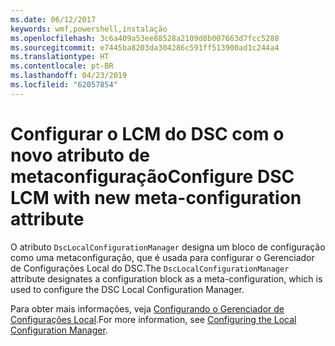 ```yaml
---
ms.date: 06/12/2017
keywords: wmf,powershell,instalação
ms.openlocfilehash: 3c6a409a53ee88528a2109d8b007663d7fcc5288
ms.sourcegitcommit: e7445ba8203da304286c591ff513900ad1c244a4
ms.translationtype: HT
ms.contentlocale: pt-BR
ms.lasthandoff: 04/23/2019
ms.locfileid: "62057854"
---
```

# <a name="configure-dsc-lcm-with-new-meta-configuration-attribute"></a><span data-ttu-id="84864-102">Configurar o LCM do DSC com o novo atributo de metaconfiguração</span><span class="sxs-lookup"><span data-stu-id="84864-102">Configure DSC LCM with new meta-configuration attribute</span></span>

<span data-ttu-id="84864-103">O atributo `DscLocalConfigurationManager` designa um bloco de configuração como uma metaconfiguração, que é usada para configurar o Gerenciador de Configurações Local do DSC.</span><span class="sxs-lookup"><span data-stu-id="84864-103">The `DscLocalConfigurationManager` attribute designates a configuration block as a meta-configuration, which is used to configure the DSC Local Configuration Manager.</span></span>

<span data-ttu-id="84864-104">Para obter mais informações, veja [Configurando o Gerenciador de Configurações Local](https://msdn.microsoft.com/powershell/dsc/metaconfig).</span><span class="sxs-lookup"><span data-stu-id="84864-104">For more information, see [Configuring the Local Configuration Manager](https://msdn.microsoft.com/powershell/dsc/metaconfig).</span></span>
